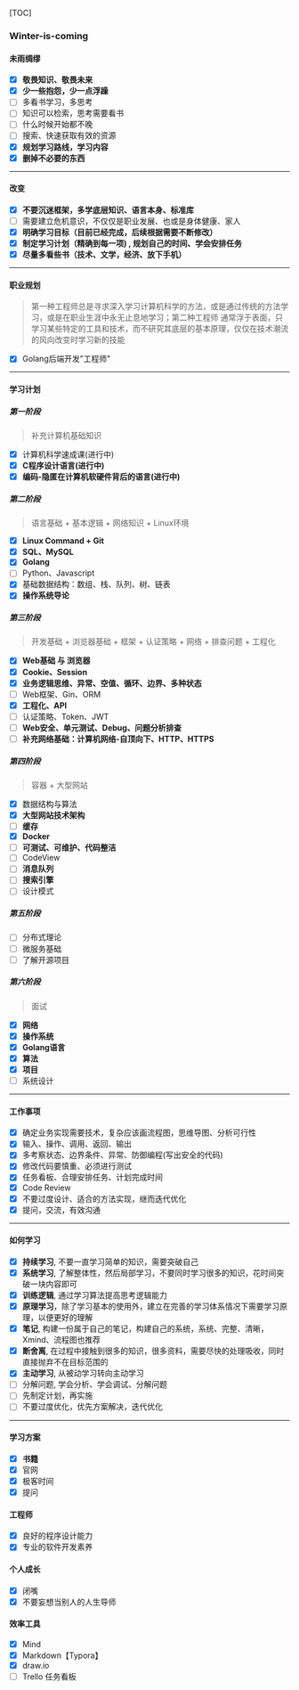 [TOC]

### Winter-is-coming

#### 未雨绸缪

- [x] **敬畏知识、敬畏未来**
- [x] **少一些抱怨，少一点浮躁**
- [ ] 多看书学习，多思考
- [ ]  知识可以检索，思考需要看书
- [ ] 什么时候开始都不晚
- [ ] 搜索、快速获取有效的资源
- [x] **规划学习路线，学习内容**
- [x] **删掉不必要的东西**

---

#### 改变

- [x] **不要沉迷框架，多学底层知识、语言本身、标准库**
- [ ] 需要建立危机意识，不仅仅是职业发展、也或是身体健康、家人
- [x] **明确学习目标（目前已经完成，后续根据需要不断修改）**
- [x] **制定学习计划（精确到每一项) , 规划自己的时间、学会安排任务**
- [x] **尽量多看些书（技术、文学，经济、放下手机）**

---

#### 职业规划

> 第一种工程师总是寻求深入学习计算机科学的方法，或是通过传统的方法学习，或是在职业生涯中永无止息地学习；第二种工程师 通常浮于表面，只学习某些特定的工具和技术，而不研究其底层的基本原理，仅仅在技术潮流的风向改变时学习新的技能

- [x] Golang后端开发"工程师"

---

#### 学习计划

##### 第一阶段

> 补充计算机基础知识

- [x] 计算机科学速成课(进行中)
- [x] **C程序设计语言(进行中)**
- [x] **编码-隐匿在计算机软硬件背后的语言(进行中)**

##### 第二阶段

> 语言基础 + 基本逻辑 + 网络知识 + Linux环境

- [x] **Linux Command + Git**
- [x] **SQL、MySQL**
- [x] **Golang**
- [ ] Python、Javascript
- [x] 基础数据结构：数组、栈、队列、树、链表
- [x] **操作系统导论**

##### 第三阶段

> 开发基础 + 浏览器基础 + 框架 + 认证策略 + 网络 + 排查问题 + 工程化

- [x] **Web基础 与 浏览器** 
- [x] **Cookie、Session**
- [x] **业务逻辑思维、异常、空值、循环、边界、多种状态**
- [ ] Web框架、Gin、ORM
- [x] **工程化、API**
- [ ] 认证策略、Token、JWT
- [ ] **Web安全、单元测试、Debug、问题分析排查**
- [ ] **补充网络基础：计算机网络-自顶向下、HTTP、HTTPS**

##### 第四阶段

> 容器 + 大型网站

- [x] 数据结构与算法
- [x] **大型网站技术架构**
- [ ] **缓存**
- [x] **Docker**
- [ ] **可测试、可维护、代码整洁**
- [ ] CodeView
- [ ] **消息队列**
- [ ] **搜索引擎**
- [ ] 设计模式

##### 第五阶段

- [ ] 分布式理论
- [ ] 微服务基础
- [ ] 了解开源项目

##### 第六阶段

> 面试

- [x] **网络**
- [x] **操作系统**
- [x] **Golang语言**
- [x] **算法**
- [x] **项目**
- [ ] 系统设计

---

#### 工作事项

- [x] 确定业务实现需要技术，复杂应该画流程图，思维导图、分析可行性
- [x] 输入、操作、调用、返回、输出
- [x] 多考察状态、边界条件、异常、防御编程(写出安全的代码)
- [x] 修改代码要慎重、必须进行测试
- [x] 任务看板、合理安排任务、计划完成时间
- [x] Code Review
- [x] 不要过度设计、适合的方法实现，继而迭代优化
- [x] 提问，交流，有效沟通

---

#### 如何学习

- [x] **持续学习**, 不要一直学习简单的知识，需要突破自己
- [x] **系统学习**, 了解整体性，然后局部学习，不要同时学习很多的知识，花时间突破一块内容即可
- [x] **训练逻辑**, 通过学习算法提高思考逻辑能力
- [x] **原理学习**，除了学习基本的使用外，建立在完善的学习体系情况下需要学习原理，以便更好的理解
- [x] **笔记**, 构建一份属于自己的笔记，构建自己的系统，系统、完整、清晰，Xmind、流程图也推荐
- [x] **断舍离**, 在过程中接触到很多的知识，很多资料，需要尽快的处理吸收，同时直接抛弃不在目标范围的
- [x] **主动学习**, 从被动学习转向主动学习
- [ ] 分解问题, 学会分析、学会调试、分解问题
- [ ] 先制定计划，再实施 
- [ ] 不要过度优化，优先方案解决，迭代优化

---

#### 学习方案

- [x] **书籍**
- [x] 官网
- [x] 极客时间
- [x] 提问

#### 工程师

- [x] 良好的程序设计能力
- [x] 专业的软件开发素养

#### 个人成长

- [x] 闭嘴
- [x] 不要妄想当别人的人生导师

#### 效率工具

- [x] Mind
- [x] Markdown【Typora】
- [x] draw.io
- [ ] Trello 任务看板
